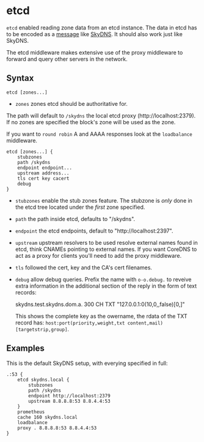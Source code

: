 # etcd

`etcd` enabled reading zone data from an etcd instance. The data in etcd has to be encoded as
a [message](https://github.com/skynetservices/skydns/blob/2fcff74cdc9f9a7dd64189a447ef27ac354b725f/msg/service.go#L26)
like [SkyDNS](https//github.com/skynetservices/skydns). It should also work just like SkyDNS.

The etcd middleware makes extensive use of the proxy middleware to forward and query other servers
in the network.

## Syntax

~~~
etcd [zones...]
~~~

* `zones` zones etcd should be authoritative for.

The path will default to `/skydns` the local etcd proxy (http://localhost:2379).
If no zones are specified the block's zone will be used as the zone.

If you want to `round robin` A and AAAA responses look at the `loadbalance` middleware.

~~~
etcd [zones...] {
    stubzones
    path /skydns
    endpoint endpoint...
    upstream address...
    tls cert key cacert
    debug
}
~~~

* `stubzones` enable the stub zones feature. The stubzone is *only* done in the etcd tree located
    under the *first* zone specified.
* `path` the path inside etcd, defaults to "/skydns".
* `endpoint` the etcd endpoints, default to "http://localhost:2397".
* `upstream` upstream resolvers to be used resolve external names found in etcd, think CNAMEs
  pointing to external names. If you want CoreDNS to act as a proxy for clients you'll need to add
  the proxy middleware.
* `tls` followed the cert, key and the CA's cert filenames.
* `debug` allow debug queries. Prefix the name with `o-o.debug.` to reveive extra information in the
  additional section of the reply in the form of text records:

    skydns.test.skydns.dom.a.	300	CH	TXT	"127.0.0.1:0(10,0,,false)[0,]"

  This shows the complete key as the owername, the rdata of the TXT record has:
  `host:port(priority,weight,txt content,mail)[targetstrip,group]`.

## Examples

This is the default SkyDNS setup, with everying specified in full:

~~~
.:53 {
    etcd skydns.local {
        stubzones
        path /skydns
        endpoint http://localhost:2379
        upstream 8.8.8.8:53 8.8.4.4:53
    }
    prometheus
    cache 160 skydns.local
    loadbalance
    proxy . 8.8.8.8:53 8.8.4.4:53
}
~~~

